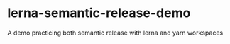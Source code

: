 # lerna-semantic-release-demo

A demo practicing both semantic release with lerna and yarn workspaces
